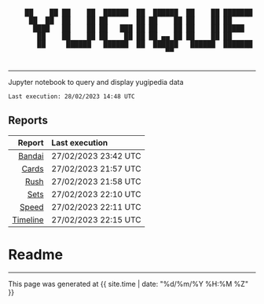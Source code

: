 <div align='center'>
    <pre>
    ██    ██ ██    ██  ██████  ██  ██████  ██    ██ ███████ ██████  ██    ██ 
     ██  ██  ██    ██ ██       ██ ██    ██ ██    ██ ██      ██   ██  ██  ██  
      ████   ██    ██ ██   ███ ██ ██    ██ ██    ██ █████   ██████    ████   
       ██    ██    ██ ██    ██ ██ ██ ▄▄ ██ ██    ██ ██      ██   ██    ██    
       ██     ██████   ██████  ██  ██████   ██████  ███████ ██   ██    ██    
                                      ▀▀                                     
    </pre>
</div>

---

Jupyter notebook to query and display yugipedia data

    Last execution: 28/02/2023 14:48 UTC

## Reports

|                    Report | Last execution       |
| -------------------------:|:-------------------- |
| [Bandai](Bandai.html) | 27/02/2023 23:42 UTC |
| [Cards](Cards.html) | 27/02/2023 21:57 UTC |
| [Rush](Rush.html) | 27/02/2023 21:58 UTC |
| [Sets](Sets.html) | 27/02/2023 22:10 UTC |
| [Speed](Speed.html) | 27/02/2023 22:11 UTC |
| [Timeline](Timeline.html) | 27/02/2023 22:15 UTC |

# Readme

---

This page was generated at <time datetime="{{ site.time | date_to_xmlschema }}">{{ site.time | date: "%d/%m/%Y %H:%M %Z" }}</time>
